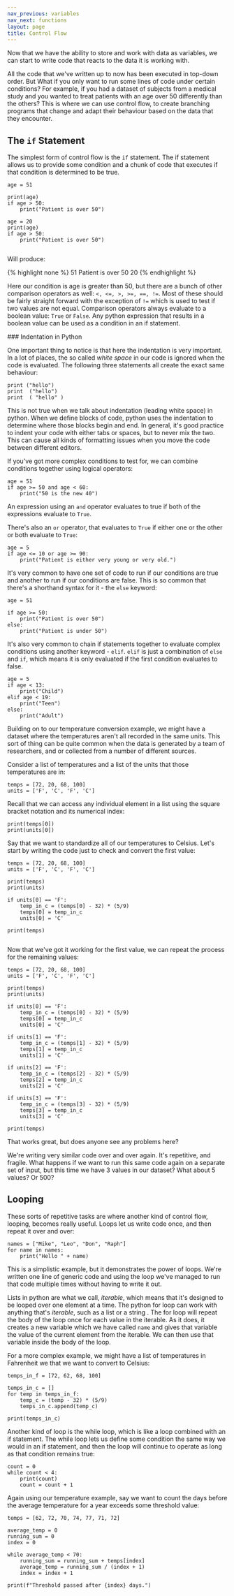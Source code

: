 ```yaml
---
nav_previous: variables
nav_next: functions
layout: page
title: Control Flow
---
```



Now that we have the ability to store and work with data as variables, we can start to write code that reacts to the data it is working with. 

All the code that we've written up to now has been executed in top-down order. But What if you only want to run some lines of code under certain conditions? For example, if you had a dataset of subjects from a medical study and you wanted to treat patients with an age over 50 differently than the others? This is where we can use control flow, to create branching programs that change and adapt their behaviour based on the data that they encounter.

## The `if` Statement

The simplest form of control flow is the `if` statement. The if statement allows us to provide some condition and a chunk of code that executes if that condition is determined to be true.

```
age = 51

print(age)
if age > 50:
    print("Patient is over 50")

age = 20
print(age)
if age > 50:
    print("Patient is over 50")
   
```
Will produce: 

{% highlight none %}
51
Patient is over 50
20
{% endhighlight %}

Here our condition is age is greater than 50, but there are a bunch of other comparison operators as well: `<, <=, >, >=, ==, !=`. Most of these should be fairly straight forward with the exception of `!=` which is used to test if two values are not equal. Comparison operators always evaluate to a boolean value: `True` or `False`. Any python expression that results in a boolean value can be used as a condition in an if statement.

<div class="aside" markdown="1">
### Indentation in Python

One important thing to notice is that here the indentation is very important. In a lot of places, the so called *white space* in our code is ignored when the code is evaluated. The following three statements all create the exact same behaviour:

```
print ("hello")
print  ("hello")
print  ( "hello" )
```

This is not true when we talk about indentation (leading white space) in python. When we define blocks of code, python uses the indentation to determine where those blocks begin and end. In general, it's good practice to indent your code with either tabs or spaces, but to never mix the two. This can cause all kinds of formatting issues when you move the code between different editors.
</div>

If you've got more complex conditions to test for, we can combine conditions together using logical operators: 
```
age = 51
if age >= 50 and age < 60:
    print("50 is the new 40")
```
An expression using an `and` operator evaluates to true if both of the expressions evaluate to `True`.

There's also an `or` operator, that evaluates to `True` if either one or the other or both evaluate to `True`:

```
age = 5
if age <= 10 or age >= 90:
    print("Patient is either very young or very old.")
```

It's very common to have one set of code to run if our conditions are true and another to run if our conditions are false. This is so common that there's a shorthand syntax for it - the `else` keyword:
```
age = 51

if age >= 50:
    print("Patient is over 50")
else:
    print("Patient is under 50")
```

It's also very common to chain if statements together to evaluate complex conditions using another keyword - `elif`. `elif` is just a combination of `else` and `if`, which means it is only evaluated if the first condition evaluates to false.

```
age = 5
if age < 13:
    print("Child")
elif age < 19:
    print("Teen")
else:
    print("Adult")
```

Building on to our temperature conversion example, we might have a dataset where the temperatures aren't all recorded in the same units. This sort of thing can be quite common when the data is generated by a team of researchers, and or collected from a number of different sources. 

Consider a list of temperatures and a list of the units that those temperatures are in: 

```
temps = [72, 20, 68, 100]
units = ['F', 'C', 'F', 'C']
``` 

Recall that we can access any individual element in a list using the square bracket notation and its numerical index: 

```
print(temps[0])
print(units[0])
```

Say that we want to standardize all of our temperatures to Celsius. Let's start by writing the code just to check and convert the first value: 

```
temps = [72, 20, 68, 100]
units = ['F', 'C', 'F', 'C']

print(temps)
print(units)

if units[0] == 'F':
    temp_in_c = (temps[0] - 32) * (5/9)
    temps[0] = temp_in_c
    units[0] = 'C'

print(temps)
    
```

Now that we've got it working for the first value, we can repeat the process for the remaining values:

```
temps = [72, 20, 68, 100]
units = ['F', 'C', 'F', 'C']

print(temps)
print(units)

if units[0] == 'F':
    temp_in_c = (temps[0] - 32) * (5/9)
    temps[0] = temp_in_c
    units[0] = 'C'

if units[1] == 'F':
    temp_in_c = (temps[1] - 32) * (5/9)
    temps[1] = temp_in_c
    units[1] = 'C'

if units[2] == 'F':
    temp_in_c = (temps[2] - 32) * (5/9)
    temps[2] = temp_in_c
    units[2] = 'C'

if units[3] == 'F':
    temp_in_c = (temps[3] - 32) * (5/9)
    temps[3] = temp_in_c
    units[3] = 'C'

print(temps)
```

That works great, but does anyone see any problems here?

We're writing very similar code over and over again. It's repetitive, and fragile. What happens if we want to run this same code again on a separate set of input, but this time we have 3 values in our dataset? What about 5 values? Or 500? 

## Looping

These sorts of repetitive tasks are where another kind of control flow, looping, becomes really useful. Loops let us write code once, and then repeat it over and over:

```
names = ["Mike", "Leo", "Don", "Raph"]
for name in names: 
    print("Hello " + name)
```

This is a simplistic example, but it demonstrates the power of loops. We're written one line of generic code and using the loop we've managed to run that code multiple times without having to write it out. 

Lists in python are what we call, *iterable*, which means that it's designed to be looped over one element at a time. The python for loop can work with anything that's *iterable*, such as a list or a string . The for loop will repeat the body of the loop once for each value in the iterable. As it does, it creates a new variable which we have called `name` and gives that variable the value of the current element from the iterable. We can then use that variable inside the body of the loop.

For a more complex example, we might have a list of temperatures in Fahrenheit we that we want to convert to Celsius:

```
temps_in_f = [72, 62, 68, 100]

temps_in_c = []
for temp in temps_in_f:
    temp_c = (temp - 32) * (5/9)
    temps_in_c.append(temp_c)
    
print(temps_in_c)
```

Another kind of loop is the while loop, which is like a loop combined with an if statement. The while loop lets us define some condition the same way we would in an if statement, and then the loop will continue to operate as long as that condition remains true:

```
count = 0
while count < 4:
    print(count)
    count = count + 1
```

Again using our temperature example, say we want to count the days before the average temperature for a year exceeds some threshold value:

```
temps = [62, 72, 70, 74, 77, 71, 72]

average_temp = 0
running_sum = 0
index = 0

while average_temp < 70:
    running_sum = running_sum + temps[index]
    average_temp = running_sum / (index + 1)
    index = index + 1

print(f"Threshold passed after {index} days.")
```
